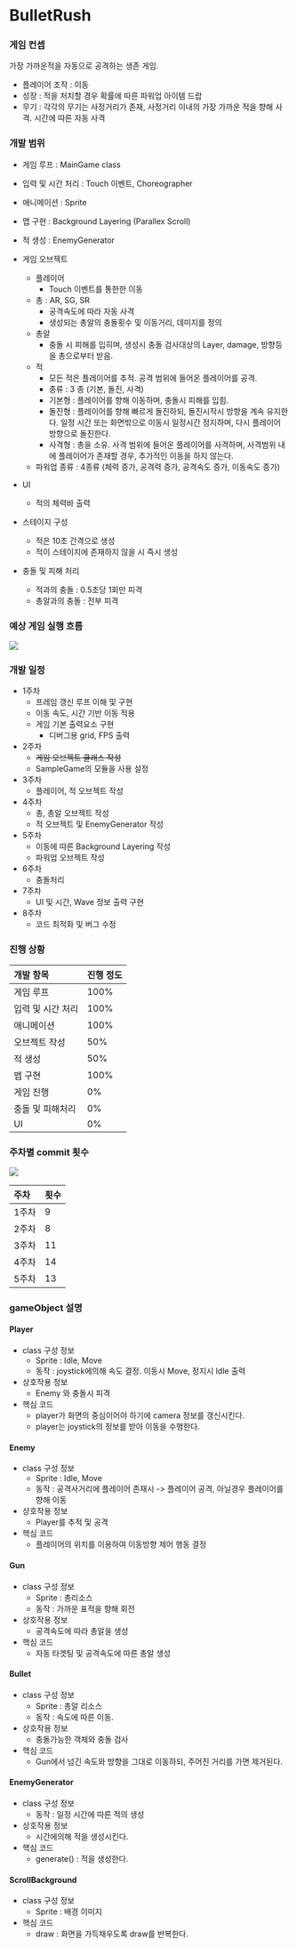 # BulletRush
### 게임 컨셉
가장 가까운적을 자동으로 공격하는 생존 게임. 
- 플레이어 조작 : 이동
- 성장 : 적을 처치할 경우 확률에 따른 파워업 아이템 드랍
- 무기 : 각각의 무기는 사정거리가 존재, 사정거리 이내의 가장 가까운 적을 향해 사격. 시간에 따른 자동 사격

### 개발 범위  
- 게임 루프 : MainGame class
- 입력 및 시간 처리 : Touch 이벤트, Choreographer
- 애니메이션 : Sprite
- 맵 구현 : Background Layering (Parallex Scroll)
- 적 생성 : EnemyGenerator
- 게임 오브젝트
    - 플레이어
        - Touch 이벤트를 통한한 이동                
    - 총 : AR, SG, SR
        - 공격속도에 따라 자동 사격   
        - 생성되는 총알의 충돌횟수 및 이동거리, 데미지를 정의
    - 총알 
        - 충돌 시 피해를 입히며, 생성시 충돌 검사대상의 Layer, damage, 방향등을 총으로부터 받음.
    - 적
        - 모든 적은 플레이어를 추적. 공격 범위에 들어온 플레이어를 공격.
        - 종류 : 3 종 (기본, 돌진, 사격)
        - 기본형 : 플레이어를 향해 이동하며, 충돌시 피해를 입힘.
        - 돌진형 : 플레이어를 향해 빠르게 돌진하되, 돌진시작시 방향을 계속 유지한다. 
        일정 시간 또는 화면밖으로 이동시 일정시간 정지하며, 다시 플레이어 방향으로 돌진한다.
        - 사격형 : 총을 소유. 사격 범위에 들어온 플레이어를 사격하며, 사격범위 내에 플레이어가 존재할 경우, 추가적인 이동을 하지 않는다. 
    - 파워업 종류 : 4종류 (체력 증가, 공격력 증가, 공격속도 증가, 이동속도 증가)
        
- UI
    - 적의 체력바 출력

- 스테이지 구성  
    - 적은 10초 간격으로 생성
    - 적이 스테이지에 존재하지 않을 시 즉시 생성
- 충돌 및 피해 처리  
    - 적과의 충돌 : 0.5초당 1회만 피격
    - 총알과의 충돌 : 전부 피격
  
### 예상 게임 실행 흐름  
<img src="img/다른 게임 화면.jpg">

### 개발 일정  
- 1주차
    - 프레임 갱신 루프 이해 및 구현
    - 이동 속도, 시간 기반 이동 적용
    - 게임 기본 출력요소 구현
        - 디버그용 grid, FPS 출력
- 2주차
    - ~~게임 오브젝트 클래스 작성~~
    - SampleGame의 모듈을 사용 설정
- 3주차
    - 플레이어, 적 오브젝트 작성  
- 4주차
    - 총, 총알 오브젝트 작성
    - 적 오브젝트 및 EnemyGenerator 작성  
- 5주차 
    - 이동에 따른 Background Layering 작성  
    - 파워업 오브젝트 작성
- 6주차 
    - 충돌처리
- 7주차 
    - UI 및 시간, Wave 정보 출력 구현  
- 8주차
    - 코드 최적화 및 버그 수정  

### 진행 상황
|개발 항목 | 진행 정도 |
|:-------|:-------|
|게임 루프 |100%|
|입력 및 시간 처리|100%|
|애니메이션 |100%|
|오브젝트 작성 |50%|
|적 생성 |50%|
|맵 구현 |100%|
|게임 진행|0%|
|충돌 및 피해처리 | 0% |
|UI|0%|

### 주차별 commit 횟수
<img src="img/github-insights-commits.png">

| 주차 | 횟수 |
|:-------|:-------|
|1주차 |9|
|2주차 |8|
|3주차 |11|
|4주차 |14|
|5주차 |13|

### gameObject 설명
#### Player
- class 구성 정보
    - Sprite : Idle, Move
    - 동작 : joystick에의해 속도 결정. 이동시 Move, 정지시 Idle 출력
- 상호작용 정보
    - Enemy 와 충돌시 피격
- 핵심 코드
    - player가 화면의 중심이어야 하기에 camera 정보를 갱신시킨다.
    - player는 joystick의 정보를 받아 이동을 수행한다.   
#### Enemy
- class 구성 정보
    - Sprite : Idle, Move
    - 동작 : 공격사거리에 플레이어 존재시 -> 플레이어 공격, 아닐경우 플레이어를 향해 이동
- 상호작용 정보
    - Player를 추적 및 공격
- 핵심 코드
    - 플레이어의 위치를 이용하여 이동방향 제어 행동 결정
#### Gun
- class 구성 정보
    - Sprite : 총리소스
    - 동작 : 가까운 표적을 향해 회전
- 상호작용 정보
    - 공격속도에 따라 총알을 생성
- 핵심 코드
    - 자동 타겟팅 및 공격속도에 따른 총알 생성
#### Bullet
- class 구성 정보
    - Sprite : 총알 리소스
    - 동작 : 속도에 따른 이동.
- 상호작용 정보
    - 충돌가능한 객체와 충돌 검사
- 핵심 코드
    - Gun에서 넘긴 속도와 방향을 그대로 이동하되, 주어진 거리를 가면 제거된다.
#### EnemyGenerator
- class 구성 정보
    - 동작 : 일정 시간에 따른 적의 생성
- 상호작용 정보
    - 시간에의해 적을 생성시킨다.
- 핵심 코드
    - generate() : 적을 생성한다.
#### ScrollBackground
- class 구성 정보
    - Sprite : 배경 이미지
- 핵심 코드
    - draw : 화면을 가득채우도록 draw를 반복한다.
